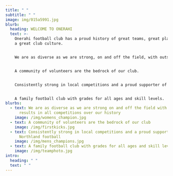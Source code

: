 ```yaml
---
title: " "
subtitle: " "
image: img/015a5991.jpg
blurb:
  heading: WELCOME TO ONERAHI
  text: >-
    Onerahi football club has a proud history of great teams, great players, and
    a great club culture.


    We are as diverse as we are strong, on and off the field, with outstanding results in all competitions.


    A community of volunteers are the bedrock of our club.


    Consistently strong in local competitions and a proud supporter of Northland football.


    A family football club with grades for all ages and skill levels.
blurbs:
  - text: We are as diverse as we are strong on and off the field with outstanding
      results in all competitions over our history
    image: /img/womens_champion.jpg
  - text: A community of volunteers are the bedrock of our club
    image: /img/firstkicks.jpg
  - text: Consistently strong in local competitions and a proud supporter of
      Northland football
    image: /img/mens_champions.jpg
  - text: A family football club with grades for all ages and skill levels
    image: /img/teamphoto.jpg
intro:
  heading: " "
  text: " "
---
```

